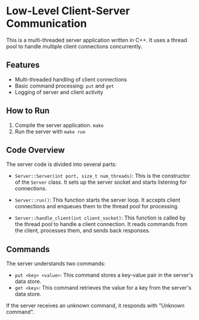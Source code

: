 # Low-Level Client-Server Communication

This is a multi-threaded server application written in C++. It uses a thread pool to handle multiple client connections concurrently.

## Features

- Multi-threaded handling of client connections
- Basic command processing: `put` and `get`
- Logging of server and client activity

## How to Run

1. Compile the server application. ```make```
2. Run the server with ```make run```

## Code Overview

The server code is divided into several parts:

- `Server::Server(int port, size_t num_threads)`: This is the constructor of the `Server` class. It sets up the server socket and starts listening for connections.

- `Server::run()`: This function starts the server loop. It accepts client connections and enqueues them to the thread pool for processing.

- `Server::handle_client(int client_socket)`: This function is called by the thread pool to handle a client connection. It reads commands from the client, processes them, and sends back responses.

## Commands

The server understands two commands:

- `put <key> <value>`: This command stores a key-value pair in the server's data store.
- `get <key>`: This command retrieves the value for a key from the server's data store.

If the server receives an unknown command, it responds with "Unknown command".
